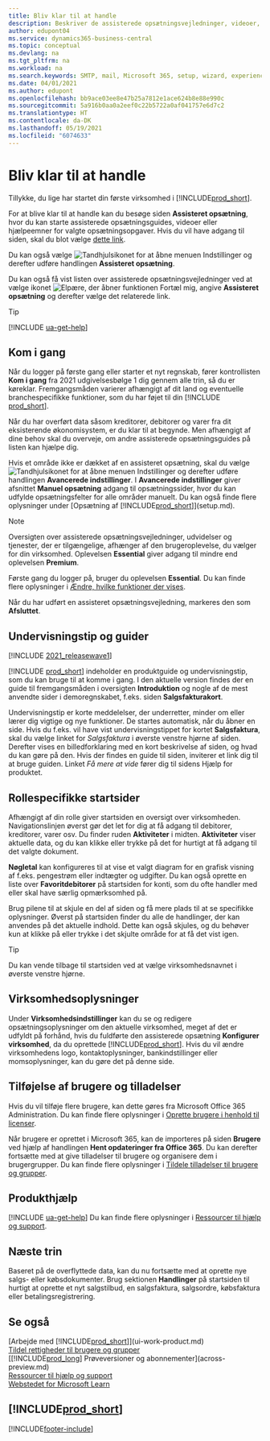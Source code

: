 ```yaml
---
title: Bliv klar til at handle
description: Beskriver de assisterede opsætningsvejledninger, videoer, Hjælp-emner og sider, der hjælper dig i gang med at bruge Business Central.
author: edupont04
ms.service: dynamics365-business-central
ms.topic: conceptual
ms.devlang: na
ms.tgt_pltfrm: na
ms.workload: na
ms.search.keywords: SMTP, mail, Microsoft 365, setup, wizard, experience
ms.date: 04/01/2021
ms.author: edupont
ms.openlocfilehash: bb9ace03ee8e47b25a7812e1ace624b8e88e990c
ms.sourcegitcommit: 5a916b0aa0a2eef0c22b5722a0af041757e6d7c2
ms.translationtype: HT
ms.contentlocale: da-DK
ms.lasthandoff: 05/19/2021
ms.locfileid: "6074633"
---
```

# <a name="getting-ready-for-doing-business"></a>Bliv klar til at handle

Tillykke, du lige har startet din første virksomhed i [!INCLUDE[prod_short](includes/prod_short.md)].

For at blive klar til at handle kan du besøge siden **Assisteret opsætning**, hvor du kan starte assisterede opsætningsguides, videoer eller hjælpeemner for valgte opsætningsopgaver. Hvis du vil have adgang til siden, skal du blot vælge [dette link](https://businesscentral.dynamics.com/?page=1801).  

Du kan også vælge ![Tandhjulsikonet for at åbne menuen Indstillinger](media/ui-experience/settings_icon_small.png) og derefter udføre handlingen **Assisteret opsætning**.

Du kan også få vist listen over assisterede opsætningsvejledninger ved at vælge ikonet ![Elpære, der åbner funktionen Fortæl mig](media/ui-search/search_small.png "Fortæl mig, hvad du vil foretage dig"), angive **Assisteret opsætning** og derefter vælge det relaterede link.  

> [!TIP]
> [!INCLUDE [ua-get-help](includes/ua-get-help.md)]

## <a name="get-started"></a>Kom i gang

Når du logger på første gang eller starter et nyt regnskab, fører kontrollisten **Kom i gang** fra 2021 udgivelsesbølge 1 dig gennem alle trin, så du er køreklar. Fremgangsmåden varierer afhængigt af dit land og eventuelle branchespecifikke funktioner, som du har føjet til din [!INCLUDE [prod_short](includes/prod_short.md)].  

Når du har overført data såsom kreditorer, debitorer og varer fra dit eksisterende økonomisystem, er du klar til at begynde. Men afhængigt af dine behov skal du overveje, om andre assisterede opsætningsguides på listen kan hjælpe dig.

Hvis et område ikke er dækket af en assisteret opsætning, skal du vælge ![Tandhjulsikonet for at åbne menuen Indstillinger](media/ui-experience/settings_icon_small.png) og derefter udføre handlingen **Avancerede indstillinger**. I **Avancerede indstillinger** giver afsnittet **Manuel opsætning** adgang til opsætningssider, hvor du kan udfylde opsætningsfelter for alle områder manuelt. Du kan også finde flere oplysninger under [Opsætning af [!INCLUDE[prod_short](includes/prod_short.md)]](setup.md).

> [!NOTE]  
> Oversigten over assisterede opsætningsvejledninger, udvidelser og tjenester, der er tilgængelige, afhænger af den brugeroplevelse, du vælger for din virksomhed. Oplevelsen **Essential** giver adgang til mindre end oplevelsen **Premium**.
>
> Første gang du logger på, bruger du oplevelsen **Essential**. Du kan finde flere oplysninger i [Ændre, hvilke funktioner der vises](ui-experiences.md).

Når du har udført en assisteret opsætningsvejledning, markeres den som **Afsluttet**. <!--VERIFY-->  

## <a name="teaching-tips-and-tours"></a>Undervisningstip og guider

[!INCLUDE [2021_releasewave1](includes/2021_releasewave1.md)]

[!INCLUDE [prod_short](includes/prod_short.md)] indeholder en produktguide og undervisningstip, som du kan bruge til at komme i gang. I den aktuelle version findes der en guide til fremgangsmåden i oversigten **Introduktion** og nogle af de mest anvendte sider i demoregnskabet, f.eks. siden **Salgsfakturakort**.  

Undervisningstip er korte meddelelser, der underretter, minder om eller lærer dig vigtige og nye funktioner. De startes automatisk, når du åbner en side. Hvis du f.eks. vil have vist undervisningstippet for kortet **Salgsfaktura**, skal du vælge linket for *Salgsfaktura* i øverste venstre hjørne af siden. Derefter vises en billedforklaring med en kort beskrivelse af siden, og hvad du kan gøre på den. Hvis der findes en guide til siden, inviterer et link dig til at bruge guiden. Linket *Få mere at vide* fører dig til sidens Hjælp for produktet.

## <a name="role-specific-home-pages"></a>Rollespecifikke startsider

Afhængigt af din rolle giver startsiden en oversigt over virksomheden. Navigationslinjen øverst gør det let for dig at få adgang til debitorer, kreditorer, varer osv. Du finder ruden **Aktiviteter** i midten. **Aktiviteter** viser aktuelle data, og du kan klikke eller trykke på det for hurtigt at få adgang til det valgte dokument.

**Nøgletal** kan konfigureres til at vise et valgt diagram for en grafisk visning af f.eks. pengestrøm eller indtægter og udgifter. Du kan også oprette en liste over **Favoritdebitorer** på startsiden for konti, som du ofte handler med eller skal have særlig opmærksomhed på.

Brug pilene til at skjule en del af siden og få mere plads til at se specifikke oplysninger. Øverst på startsiden finder du alle de handlinger, der kan anvendes på det aktuelle indhold. Dette kan også skjules, og du behøver kun at klikke på eller trykke i det skjulte område for at få det vist igen.

> [!TIP]  
> Du kan vende tilbage til startsiden ved at vælge virksomhedsnavnet i øverste venstre hjørne.

## <a name="company-information"></a>Virksomhedsoplysninger

Under **Virksomhedsindstillinger** kan du se og redigere opsætningsoplysninger om den aktuelle virksomhed, meget af det er udfyldt på forhånd, hvis du fuldførte den assisterede opsætning **Konfigurer virksomhed**, da du oprettede [!INCLUDE[prod_short](includes/prod_short.md)]. Hvis du vil ændre virksomhedens logo, kontaktoplysninger, bankindstillinger eller momsoplysninger, kan du gøre det på denne side.  

## <a name="adding-users-and-permissions"></a>Tilføjelse af brugere og tilladelser

Hvis du vil tilføje flere brugere, kan dette gøres fra Microsoft Office 365 Administration. Du kan finde flere oplysninger i [Oprette brugere i henhold til licenser](ui-how-users-permissions.md).

Når brugere er oprettet i Microsoft 365, kan de importeres på siden **Brugere** ved hjælp af handlingen **Hent opdateringer fra Office 365**. Du kan derefter fortsætte med at give tilladelser til brugere og organisere dem i brugergrupper. Du kan finde flere oplysninger i [Tildele tilladelser til brugere og grupper](ui-define-granular-permissions.md).  

## <a name="product-help"></a>Produkthjælp

[!INCLUDE [ua-get-help](includes/ua-get-help.md)] Du kan finde flere oplysninger i [Ressourcer til hjælp og support](product-help-and-support.md).  

## <a name="next-steps"></a>Næste trin

Baseret på de overflyttede data, kan du nu fortsætte med at oprette nye salgs- eller købsdokumenter. Brug sektionen **Handlinger** på startsiden til hurtigt at oprette et nyt salgstilbud, en salgsfaktura, salgsordre, købsfaktura eller betalingsregistrering.

## <a name="see-also"></a>Se også

[Arbejde med [!INCLUDE[prod_short](includes/prod_short.md)]](ui-work-product.md)  
[Tildel rettigheder til brugere og grupper](ui-define-granular-permissions.md)  
[[!INCLUDE[prod_long](includes/prod_long.md)] Prøveversioner og abonnementer](across-preview.md)  
[Ressourcer til hjælp og support](product-help-and-support.md)  
[Webstedet for Microsoft Learn](/learn/dynamics365/business-central?WT.mc_id=dyn365bc_landingpage-docs)  

## [!INCLUDE[prod_short](includes/free_trial_md.md)]  

[!INCLUDE[footer-include](includes/footer-banner.md)]